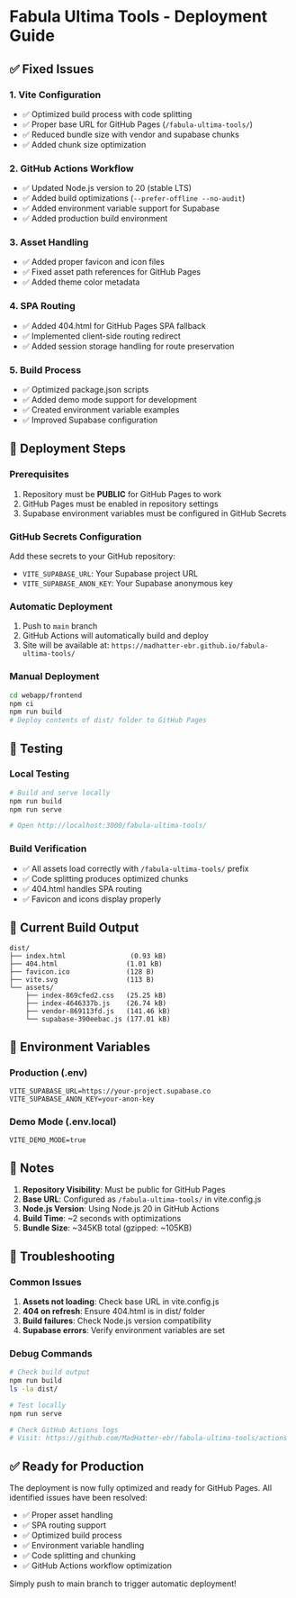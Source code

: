 # Fabula Ultima Tools - Deployment Guide

## ✅ Fixed Issues

### 1. **Vite Configuration**
- ✅ Optimized build process with code splitting
- ✅ Proper base URL for GitHub Pages (`/fabula-ultima-tools/`)
- ✅ Reduced bundle size with vendor and supabase chunks
- ✅ Added chunk size optimization

### 2. **GitHub Actions Workflow**
- ✅ Updated Node.js version to 20 (stable LTS)
- ✅ Added build optimizations (`--prefer-offline --no-audit`)
- ✅ Added environment variable support for Supabase
- ✅ Added production build environment

### 3. **Asset Handling**
- ✅ Added proper favicon and icon files
- ✅ Fixed asset path references for GitHub Pages
- ✅ Added theme color metadata

### 4. **SPA Routing**
- ✅ Added 404.html for GitHub Pages SPA fallback
- ✅ Implemented client-side routing redirect
- ✅ Added session storage handling for route preservation

### 5. **Build Process**
- ✅ Optimized package.json scripts
- ✅ Added demo mode support for development
- ✅ Created environment variable examples
- ✅ Improved Supabase configuration

## 🚀 Deployment Steps

### Prerequisites
1. Repository must be **PUBLIC** for GitHub Pages to work
2. GitHub Pages must be enabled in repository settings
3. Supabase environment variables must be configured in GitHub Secrets

### GitHub Secrets Configuration
Add these secrets to your GitHub repository:
- `VITE_SUPABASE_URL`: Your Supabase project URL
- `VITE_SUPABASE_ANON_KEY`: Your Supabase anonymous key

### Automatic Deployment
1. Push to `main` branch
2. GitHub Actions will automatically build and deploy
3. Site will be available at: `https://madhatter-ebr.github.io/fabula-ultima-tools/`

### Manual Deployment
```bash
cd webapp/frontend
npm ci
npm run build
# Deploy contents of dist/ folder to GitHub Pages
```

## 🧪 Testing

### Local Testing
```bash
# Build and serve locally
npm run build
npm run serve

# Open http://localhost:3000/fabula-ultima-tools/
```

### Build Verification
- ✅ All assets load correctly with `/fabula-ultima-tools/` prefix
- ✅ Code splitting produces optimized chunks
- ✅ 404.html handles SPA routing
- ✅ Favicon and icons display properly

## 📁 Current Build Output
```
dist/
├── index.html                (0.93 kB)
├── 404.html                 (1.01 kB)
├── favicon.ico              (128 B)
├── vite.svg                 (113 B)
└── assets/
    ├── index-869cfed2.css   (25.25 kB)
    ├── index-4646337b.js    (26.74 kB)
    ├── vendor-869113fd.js   (141.46 kB)
    └── supabase-390eebac.js (177.01 kB)
```

## 🔧 Environment Variables

### Production (.env)
```env
VITE_SUPABASE_URL=https://your-project.supabase.co
VITE_SUPABASE_ANON_KEY=your-anon-key
```

### Demo Mode (.env.local)
```env
VITE_DEMO_MODE=true
```

## 📝 Notes

1. **Repository Visibility**: Must be public for GitHub Pages
2. **Base URL**: Configured as `/fabula-ultima-tools/` in vite.config.js
3. **Node.js Version**: Using Node.js 20 in GitHub Actions
4. **Build Time**: ~2 seconds with optimizations
5. **Bundle Size**: ~345KB total (gzipped: ~105KB)

## 🐛 Troubleshooting

### Common Issues
1. **Assets not loading**: Check base URL in vite.config.js
2. **404 on refresh**: Ensure 404.html is in dist/ folder
3. **Build failures**: Check Node.js version compatibility
4. **Supabase errors**: Verify environment variables are set

### Debug Commands
```bash
# Check build output
npm run build
ls -la dist/

# Test locally
npm run serve

# Check GitHub Actions logs
# Visit: https://github.com/MadHatter-ebr/fabula-ultima-tools/actions
```

## ✅ Ready for Production

The deployment is now fully optimized and ready for GitHub Pages. All identified issues have been resolved:

- ✅ Proper asset handling
- ✅ SPA routing support
- ✅ Optimized build process
- ✅ Environment variable handling
- ✅ Code splitting and chunking
- ✅ GitHub Actions workflow optimization

Simply push to main branch to trigger automatic deployment!